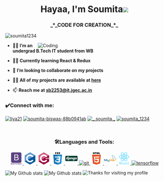 <h1 align="center">Hayaa, I'm Soumita<img src="https://raw.githubusercontent.com/MartinHeinz/MartinHeinz/master/wave.gif" width="40px"></h1>

<h3 align="center">_*_CODE FOR CREATION_*_</h3>

<p align="left"> <img src="https://komarev.com/ghpvc/?username=soumita1234&label=Github%20Score&color=0e75b6&style=flat" alt="soumita1234" /> </p>
<img align="right" alt="Coding" width="400" src="https://cdn.dribbble.com/users/2646423/screenshots/5507196/computer.gif">

- 🙋‍♀️ **I’m an undergrad B.Tech IT student from WB**

- 👩‍💻 **Currently learning React & Redux**

- 🤝 **I’m looking to collaborate on my projects**

- 💁‍♀️ **All of my projects are available at [here](https://github.com/soumita1234?tab=repositories)**


- 📫 **Reach me at sb2253@it.jgec.ac.in**

<h3 align="left">✔️Connect with me:</h3>
<p align="left">
<a href="https://codepen.io/liya21" target="blank"><img align="center" src="https://raw.githubusercontent.com/rahuldkjain/github-profile-readme-generator/master/src/images/icons/Social/codepen.svg" alt="liya21" height="30" width="40" /></a>
<a href="https://linkedin.com/in/soumita-biswas-88b0941ab" target="blank"><img align="center" src="https://raw.githubusercontent.com/rahuldkjain/github-profile-readme-generator/master/src/images/icons/Social/linked-in-alt.svg" alt="soumita-biswas-88b0941ab" height="30" width="40" /></a>
<a href="https://instagram.com/_.soumita._" target="blank"><img align="center" src="https://raw.githubusercontent.com/rahuldkjain/github-profile-readme-generator/master/src/images/icons/Social/instagram.svg" alt="_.soumita._" height="30" width="40" /></a>
<a href="https://www.codechef.com/users/soumita_1234" target="blank"><img align="center" src="https://cdn.jsdelivr.net/npm/simple-icons@3.1.0/icons/codechef.svg" alt="soumita_1234" height="30" width="40" /></a>
</p>

<br>

<h3 align="center">🛠Languages and Tools:</h3>
<p align="center"> <a href="https://getbootstrap.com" target="_blank"> <img src="https://raw.githubusercontent.com/devicons/devicon/master/icons/bootstrap/bootstrap-plain-wordmark.svg" alt="bootstrap" width="40" height="40"/> </a> <a href="https://www.cprogramming.com/" target="_blank"> <img src="https://raw.githubusercontent.com/devicons/devicon/master/icons/c/c-original.svg" alt="c" width="40" height="40"/> </a> <a href="https://www.w3schools.com/cpp/" target="_blank"> <img src="https://raw.githubusercontent.com/devicons/devicon/master/icons/cplusplus/cplusplus-original.svg" alt="cplusplus" width="40" height="40"/> </a> <a href="https://www.w3schools.com/css/" target="_blank"> <img src="https://raw.githubusercontent.com/devicons/devicon/master/icons/css3/css3-original-wordmark.svg" alt="css3" width="40" height="40"/> </a> <a href="https://www.djangoproject.com/" target="_blank"> <img src="https://raw.githubusercontent.com/devicons/devicon/master/icons/django/django-original.svg" alt="django" width="40" height="40"/> </a> <a href="https://git-scm.com/" target="_blank"> <img src="https://www.vectorlogo.zone/logos/git-scm/git-scm-icon.svg" alt="git" width="40" height="40"/> </a> <a href="https://www.w3.org/html/" target="_blank"> <img src="https://raw.githubusercontent.com/devicons/devicon/master/icons/html5/html5-original-wordmark.svg" alt="html5" width="40" height="40"/> </a> <a href="https://www.mysql.com/" target="_blank"> <img src="https://raw.githubusercontent.com/devicons/devicon/master/icons/mysql/mysql-original-wordmark.svg" alt="mysql" width="40" height="40"/> </a> <a href="https://reactjs.org/" target="_blank"> <img src="https://raw.githubusercontent.com/devicons/devicon/master/icons/react/react-original-wordmark.svg" alt="react" width="40" height="40"/> </a> <a href="https://www.tensorflow.org" target="_blank"> <img src="https://www.vectorlogo.zone/logos/tensorflow/tensorflow-icon.svg" alt="tensorflow" width="40" height="40"/> </a> </p>




<img alt="My Github stats" align="center" border-radius="40px" width="1000px" height="200px" src="https://github-readme-stats.vercel.app/api?username=soumita1234&count_private=true&show_icons=true&hide_border=false&theme=default" href="https://github.com/soumita1234"/>


<img alt="My Github stats" align="center" border-radius="40px" width="1000px" height="200px" src="https://github-readme-streak-stats.herokuapp.com/?user=soumita1234&layout=compact" alt="saurav-skl" />
<img height="120" alt="Thanks for visiting my profile" width="100%" src="https://github.com/dibyendu415/dibyendu415/blob/master/marquee.svg" />


